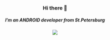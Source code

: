 <div id="header" align="center">
  <h3>Hi there 👋</h3>
  <h5>I’m an ANDROID developer from St.Petersburg</h5>
  <img src="https://github.com/user-attachments/assets/33b57542-a572-4ec3-8d1c-dba9e24b9841"/>
  </div>

<!--
**HUEY-news/HUEY-news** is a ✨ _special_ ✨ repository because its `README.md` (this file) appears on your GitHub profile.

Here are some ideas to get you started:

- 🔭 I’m currently working on ...
- 🌱 I’m currently learning ...
- 👯 I’m looking to collaborate on ...
- 🤔 I’m looking for help with ...
- 💬 Ask me about ...
- 📫 How to reach me: ...
- 😄 Pronouns: ...
- ⚡ Fun fact: ...
-->
